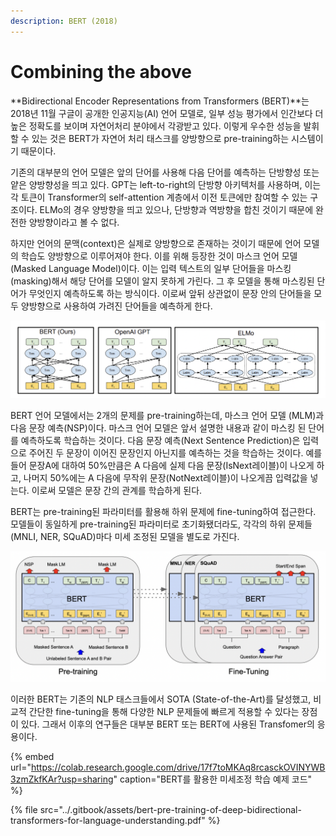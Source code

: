 ```yaml
---
description: BERT (2018)
---
```


# Combining the above

 **Bidirectional Encoder Representations from Transformers \(BERT\)**는 2018년 11월 구글이 공개한 인공지능\(AI\) 언어 모델로, 일부 성능 평가에서 인간보다 더 높은 정확도를 보이며 자연어처리 분야에서 각광받고 있다. 이렇게 우수한 성능을 발휘할 수 있는 것은 BERT가 자연어 처리 태스크를 양방향으로 pre-training하는 시스템이기 때문이다.

 기존의 대부분의 언어 모델은 앞의 단어를 사용해 다음 단어를 예측하는 단방향성 또는 얕은 양방향성을 띄고 있다. GPT는 left-to-right의 단방향 아키텍처를 사용하며, 이는 각 토큰이 Transformer의 self-attention 계층에서 이전 토큰에만 참여할 수 있는 구조이다. ELMo의 경우 양방향을 띄고 있으나, 단방향과 역방향을 합친 것이기 때문에 완전한 양방향이라고 볼 수 없다. 

 하지만 언어의 문맥\(context\)은 실제로 양방향으로 존재하는 것이기 때문에 언어 모델의 학습도 양방향으로 이루어져야 한다. 이를 위해 등장한 것이 마스크 언어 모델 \(Masked Language Model\)이다. 이는 입력 텍스트의 일부 단어들을 마스킹\(masking\)해서 해당 단어를 모델이 알지 못하게 가린다. 그 후 모델을 통해 마스킹된 단어가 무엇인지 예측하도록 하는 방식이다. 이로써 앞뒤 상관없이 문장 안의 단어들을 모두 양방향으로 사용하여 가려진 단어들을 예측하게 한다. 

![BERT: Pre-training of Deep Bidirectional Transformers for Language Understanding \(2018\)](../.gitbook/assets/bert-gpt-elmo.png)

 BERT 언어 모델에서는 2개의 문제를 pre-training하는데, 마스크 언어 모델 \(MLM\)과 다음 문장 예측\(NSP\)이다. 마스크 언어 모델은 앞서 설명한 내용과 같이 마스킹 된 단어를 예측하도록 학습하는 것이다. 다음 문장 예측\(Next Sentence Prediction\)은 입력으로 주어진 두 문장이 이어진 문장인지 아닌지를 예측하는 것을 학습하는 것이다. 예를 들어 문장A에 대하여 50%만큼은 A 다음에 실제 다음 문장\(IsNext레이블\)이 나오게 하고, 나머지 50%에는 A 다음에 무작위 문장\(NotNext레이블\)이 나오게끔 입력값을 넣는다. 이로써 모델은 문장 간의 관계를 학습하게 된다. 

 BERT는 pre-training된 파라미터를 활용해 하위 문제에 fine-tuning하여 접근한다. 모델들이 동일하게 pre-training된 파라미터로 초기화됐더라도, 각각의 하위 문제들\(MNLI, NER, SQuAD\)마다 미세 조정된 모델을 별도로 가진다. 

![](../.gitbook/assets/bert_fine_tuning.png)

 이러한 BERT는 기존의 NLP 태스크들에서 SOTA \(State-of-the-Art\)를 달성했고, 비교적 간단한 fine-tuning을 통해 다양한 NLP 문제들에 빠르게 적용할 수 있다는 장점이 있다. 그래서 이후의 연구들은 대부분 BERT 또는 BERT에 사용된 Transfomer의 응용이다.   

{% embed url="https://colab.research.google.com/drive/17f7toMKAq8rcasckOVINYWB3zmZkfKAr?usp=sharing" caption="BERT를 활용한 미세조정 학습 예제 코드" %}

{% file src="../.gitbook/assets/bert-pre-training-of-deep-bidirectional-transformers-for-language-understanding.pdf" %}

